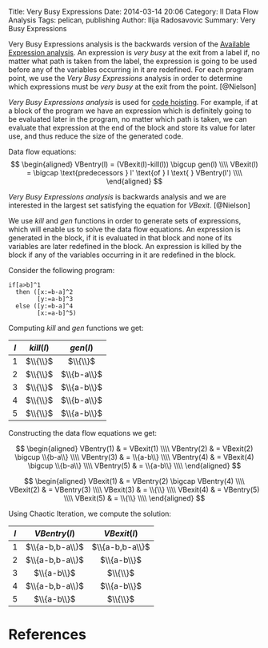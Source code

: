 Title: Very Busy Expressions
Date: 2014-03-14 20:06
Category: II Data Flow Analysis
Tags: pelican, publishing
Author: Ilija Radosavovic
Summary: Very Busy Expressions


Very Busy Expressions analysis is the backwards version of the [Available Expression analysis](available-expressions.html).
An expression is *very busy* at the exit from a label if, no matter what path is taken from the
label, the expression is going to be used before any of the variables occurring in it are redefined.
For each program point, we use the *Very Busy Expressions* analysis in order to determine
which expressions must be *very busy* at the exit from the point. [@Nielson]

*Very Busy Expressions analysis* is used for
[code hoisting](code-hoisting.html).
For example, if at a block of the program we have an expression which is definitely going to be
evaluated later in the program, no matter which path is taken, we can evaluate
that expression at the end of the block and store its value for later use,
and thus reduce the size of the generated code.

Data flow equations:
$$
  \begin{aligned}
  VBentry(l)  = (VBexit(l)-kill(l)) \bigcup gen(l)  \\\\
  VBexit(l) = \bigcap \text{predecessors  } l' \text{of } l \text{ } VBentry(l') \\\\
  \end{aligned}
$$

*Very Busy Expressions analysis* is backwards analysis and we are interested in the largest
set satisfying the equation for $VBexit$. [@Nielson]

We use $kill$ and $gen$ functions in order to generate sets of expressions,
which will enable us to solve the data flow equations.
An expression is generated in the block, if it is evaluated in that block and none of its variables are later redefined in the block.
An expression is killed by the block if any of the variables occurring in it are redefined in the block.

Consider the following program:

    if[a>b]^1
      then ([x:=b-a]^2
            [y:=a-b]^3
      else ([y:=b-a]^4
            [x:=a-b]^5)

Computing $kill$ and $gen$ functions we get:

|<center>$l$</center>|<center>$kill(l)$</center> | <center>$gen(l)$<center/>  |
|:--:|:----------:|:-------------:|
| 1 | $\\{\\}$   | $\\{\\}$      |
| 2 | $\\{\\}$   | $\\{b-a\\}$ |
| 3 | $\\{\\}$   | $\\{a-b\\}$ |
| 4 | $\\{\\}$   | $\\{b-a\\}$ |
| 5 | $\\{\\}$   | $\\{a-b\\}$ |

Constructing the data flow equations we get:

$$
  \begin{aligned}
    VBentry(1) & = VBexit(1) \\\\
    VBentry(2) & = VBexit(2) \bigcup \\{b-a\\} \\\\
    VBentry(3) & = \\{a-b\\} \\\\
    VBentry(4) & = VBexit(4) \bigcup \\{b-a\\} \\\\
    VBentry(5) & = \\{a-b\\} \\\\
  \end{aligned}
$$

$$
  \begin{aligned}
    VBexit(1) & = VBentry(2) \bigcap VBentry(4) \\\\
    VBexit(2) & = VBentry(3) \\\\
    VBexit(3) & = \\{\\} \\\\
    VBexit(4) & = VBentry(5) \\\\
    VBexit(5) & = \\{\\} \\\\
  \end{aligned}
$$

Using Chaotic Iteration, we compute the solution:

|<center>$l$</center>| <center>$VBentry(l)$</center> | <center>$VBexit(l)$</center>  |
|:-:|:---------------:|:---------------:|
| 1 | $\\{a-b,b-a\\}$ | $\\{a-b,b-a\\}$ |
| 2 | $\\{a-b,b-a\\}$ | $\\{a-b\\}$     |
| 3 | $\\{a-b\\}$     | $\\{\\}$        |
| 4 | $\\{a-b,b-a\\}$ | $\\{a-b\\}$     |
| 5 | $\\{a-b\\}$     | $\\{\\}$        |



References
==========
[@Nielson "Nielson, Flemming, Hanne R. Nielson, and Chris Hankin. Principles of program analysis. Springer, 1999. Page 44-47"]: http://www2.imm.dtu.dk/~hrni/PPA/ppa.html
